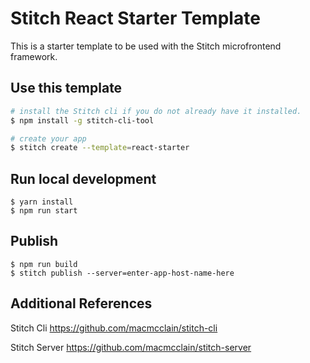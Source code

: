 # Stitch React Starter Template

This is a starter template to be used with the Stitch microfrontend framework. 

## Use this template

```sh
# install the Stitch cli if you do not already have it installed.
$ npm install -g stitch-cli-tool
```

```sh
# create your app
$ stitch create --template=react-starter
```

## Run local development
```shell script
$ yarn install
$ npm run start
```

## Publish
```shell script
$ npm run build
$ stitch publish --server=enter-app-host-name-here
```

## Additional References

Stitch Cli 
https://github.com/macmcclain/stitch-cli

Stitch Server 
https://github.com/macmcclain/stitch-server
